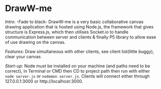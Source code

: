 # DrawW-me
*Intro*:
-Fade to black- 
DrawW-me is a very basic collaborative canvas drawing application that is hosted using Node.js, the framework that gives structure is Express.js, which then utilises Socket.io to handle communication between server and clients & finally P5 library to allow ease of use drawing on the canvas.

*Features*:
 Draw simultaneous with other clients, see client list(little buggy), clear your canvas
 
 *Start-up*:
 Node must be installed on your machine (and paths need to be correct), in Terminal or CMD then CD to project path then run with either ```node server.js``` or ```nodemon server.js```. Clients will connect either through 127.0.0.1:3000 or http://localhost:3000.
